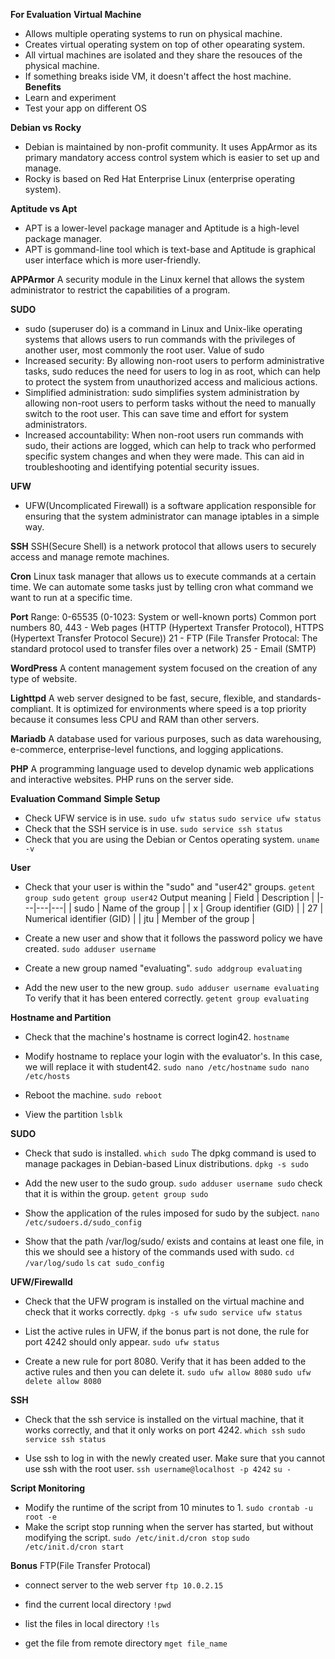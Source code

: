 **For Evaluation**
**Virtual Machine**
* Allows multiple operating systems to run on physical machine.
* Creates virtual operating system on top of other opearating system.
* All virtual machines are isolated and they share the resouces of the physical machine.
* If something breaks iside VM, it doesn't affect the host machine.
**Benefits**
* Learn and experiment
* Test your app on different OS

**Debian vs Rocky**
* Debian is maintained by non-profit community. It uses AppArmor as its primary mandatory access control system which is easier to set up and manage.
* Rocky is based on Red Hat Enterprise Linux (enterprise operating system).

**Aptitude vs Apt**
* APT is a lower-level package manager and Aptitude is a high-level package manager.
* APT is gommand-line tool which is text-base and Aptitude is graphical user interface which is more user-friendly.

**APPArmor**
A security module in the Linux kernel that allows the system administrator to restrict the capabilities of a program.

**SUDO**
* sudo (superuser do) is a command in Linux and Unix-like operating systems that allows users to run commands with the privileges of another user, most commonly the root user.
Value of sudo
* Increased security: By allowing non-root users to perform administrative tasks, sudo reduces the need for users to log in as root, which can help to protect the system from unauthorized access and malicious actions.
* Simplified administration: sudo simplifies system administration by allowing non-root users to perform tasks without the need to manually switch to the root user. This can save time and effort for system administrators.
* Increased accountability: When non-root users run commands with sudo, their actions are logged, which can help to track who performed specific system changes and when they were made. This can aid in troubleshooting and identifying potential security issues.

**UFW**
* UFW(Uncomplicated Firewall) is a software application responsible for ensuring that the system administrator can manage iptables in a simple way.

**SSH**
SSH(Secure Shell) is a network protocol that allows users to securely access and manage remote machines.

**Cron**
Linux task manager that allows us to execute commands at a certain time. We can automate some tasks just by telling cron what command we want to run at a specific time.

**Port**
Range: 0-65535 (0-1023: System or well-known ports)
Common port numbers
80, 443 - Web pages (HTTP (Hypertext Transfer Protocol), HTTPS (Hypertext Transfer Protocol Secure))
21 - FTP (File Transfer Protocal: The standard protocol used to transfer files over a network)
25 - Email (SMTP)

**WordPress**
A content management system focused on the creation of any type of website.

**Lighttpd**
A web server designed to be fast, secure, flexible, and standards-compliant. It is optimized for environments where speed is a top priority because it consumes less CPU and RAM than other servers.

**Mariadb**
A database used for various purposes, such as data warehousing, e-commerce, enterprise-level functions, and logging applications.

**PHP**
A programming language used to develop dynamic web applications and interactive websites. PHP runs on the server side.

**Evaluation Command**
**Simple Setup**
* Check UFW service is in use.
`sudo ufw status`
`sudo service ufw status`
* Check that the SSH service is in use.
`sudo service ssh status`
* Check that you are using the Debian or Centos operating system.
`uname -v`

**User**
* Check that your user is within the "sudo" and "user42" groups.
`getent group sudo`
`getent group user42`
Output meaning
| Field | Description |
|---|---|---|
| sudo | Name of the group |
| x | Group identifier (GID) |
| 27 | Numerical identifier (GID) |
| jtu | Member of the group |

* Create a new user and show that it follows the password policy we have created.
`sudo adduser username`

* Create a new group named "evaluating".
`sudo addgroup evaluating`

* Add the new user to the new group.
`sudo adduser username evaluating`
To verify that it has been entered correctly.
`getent group evaluating`

**Hostname and Partition**
* Check that the machine's hostname is correct login42.
`hostname`

* Modify hostname to replace your login with the evaluator's. In this case, we will replace it with student42.
`sudo nano /etc/hostname`
`sudo nano /etc/hosts`

* Reboot the machine.
`sudo reboot`

* View the partition
`lsblk`

**SUDO**
* Check that sudo is installed.
`which sudo`
The dpkg command is used to manage packages in Debian-based Linux distributions.
`dpkg -s sudo`

* Add the new user to the sudo group.
`sudo adduser username sudo`
check that it is within the group.
`getent group sudo`

* Show the application of the rules imposed for sudo by the subject.
`nano /etc/sudoers.d/sudo_config`

* Show that the path /var/log/sudo/ exists and contains at least one file, in this we should see a history of the commands used with sudo.
`cd /var/log/sudo`
`ls`
`cat sudo_config`

**UFW/Firewalld**
* Check that the UFW program is installed on the virtual machine and check that it works correctly.
`dpkg -s ufw`
`sudo service ufw status`

* List the active rules in UFW, if the bonus part is not done, the rule for port 4242 should only appear.
`sudo ufw status`

* Create a new rule for port 8080. Verify that it has been added to the active rules and then you can delete it.
`sudo ufw allow 8080`
`sudo ufw delete allow 8080`

**SSH**
* Check that the ssh service is installed on the virtual machine, that it works correctly, and that it only works on port 4242.
`which ssh`
`sudo service ssh status`

* Use ssh to log in with the newly created user. Make sure that you cannot use ssh with the root user.
`ssh username@localhost -p 4242`
`su -`

**Script Monitoring**
* Modify the runtime of the script from 10 minutes to 1.
`sudo crontab -u root -e`
* Make the script stop running when the server has started, but without modifying the script.
`sudo /etc/init.d/cron stop`
`sudo /etc/init.d/cron start`

**Bonus**
FTP(File Transfer Protocal)
* connect server to the web server
`ftp 10.0.2.15`

* find the current local directory
`!pwd`

* list the files in local directory
`!ls`

* get the file from remote directory
`mget file_name`
